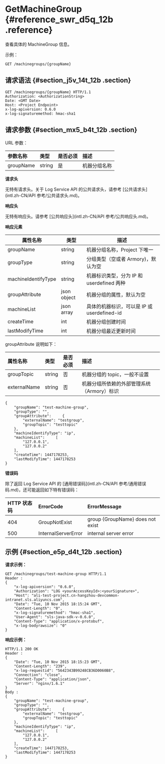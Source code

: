 # GetMachineGroup {#reference_swr_d5q_12b .reference}

查看具体的 MachineGroup 信息。

示例：

```
GET /machinegroups/{groupName}
```

## 请求语法 {#section_j5v_14t_12b .section}

```
GET /machinegroups/{groupName} HTTP/1.1
Authorization: <AuthorizationString> 
Date: <GMT Date>
Host: <Project Endpoint>
x-log-apiversion: 0.6.0
x-log-signaturemethod: hmac-sha1
```

## 请求参数 {#section_mx5_b4t_12b .section}

URL 参数：

|参数名称|类型|是否必须|描述|
|:---|:-|:---|:-|
|groupName|string|是|机器分组名称|

**请求头**

无特有请求头。关于 Log Service API 的公共请求头，请参考 [公共请求头](intl.zh-CN/API 参考/公共请求头.md)。

**响应头**

无特有响应头。请参考 [公共响应头](intl.zh-CN/API 参考/公共响应头.md)。

**响应元素**

|属性名称|类型|描述|
|----|--|--|
|groupName|string|机器分组名称，Project 下唯一|
|groupType|string|分组类型（空或者 Armory\)，默认为空|
|machineIdentifyType|string|机器标识类型，分为 IP 和 userdefined 两种|
|groupAttribute|json object|机器分组的属性，默认为空|
|machineList|json array|具体的机器标识，可以是 IP 或 userdefined-id|
|createTime|int|机器分组创建时间|
|lastModifyTime|int|机器分组最近更新时间|

groupAttribute 说明如下：

|属性名称|类型|是否必须|描述|
|:---|:-|:---|:-|
|groupTopic|string|否|机器分组的 topic，一般不设置|
|externalName|string|否|机器分组所依赖的外部管理系统（Armory）标识|

```
{
    "groupName": "test-machine-group",
    "groupType": "",
    "groupAttribute":     {
        "externalName": "testgroup",
        "groupTopic": "testtopic"
    },
    "machineIdentifyType": "ip",
    "machineList":     [
        "127.0.0.1",
        "127.0.0.2"
    ],
    "createTime": 1447178253,
    "lastModifyTime": 1447178253
}
```

**错误码**

除了返回 Log Service API 的 [通用错误码](intl.zh-CN/API 参考/通用错误码.md)，还可能返回如下特有错误码：

|HTTP 状态码|ErrorCode|ErrorMessage|
|:-------|:--------|:-----------|
|404|GroupNotExist|group \{GroupName\} does not exist|
|500|InternalServerError|internal server error|

## 示例 {#section_e5p_d4t_12b .section}

**请求示例：**

```
GET /machinegroups/test-machine-group HTTP/1.1
Header :
{
    "x-log-apiversion": "0.6.0",
    "Authorization": "LOG <yourAccessKeyId>:<yourSignature>",
    "Host": "ali-test-project.cn-hangzhou-devcommon-intranet.sls.aliyuncs.com",
    "Date": "Tue, 10 Nov 2015 18:15:24 GMT",
    "Content-Length": "0",
    "x-log-signaturemethod": "hmac-sha1",
    "User-Agent": "sls-java-sdk-v-0.6.0",
    "Content-Type": "application/x-protobuf",
    "x-log-bodyrawsize": "0"
}
```

**响应示例：**

```
HTTP/1.1 200 OK
Header :
{
    "Date": "Tue, 10 Nov 2015 18:15:23 GMT",
    "Content-Length": "239",
    "x-log-requestid": "5642343B99248CB36D0060B8",
    "Connection": "close",
    "Content-Type": "application/json",
    "Server": "nginx/1.6.1"
}
Body :
{
    "groupName": "test-machine-group",
    "groupType": "",
    "groupAttribute":     {
        "externalName": "testgroup",
        "groupTopic": "testtopic"
    },
    "machineIdentifyType": "ip",
    "machineList":     [
        "127.0.0.1",
        "127.0.0.2"
    ],
    "createTime": 1447178253,
    "lastModifyTime": 1447178253
}
```

